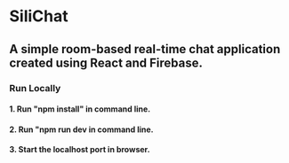 # SiliChat

## A simple room-based real-time chat application created using React and Firebase.

### Run Locally

#### 1. Run "npm install" in command line.
#### 2. Run "npm run dev in command line.
#### 3. Start the localhost port in browser.
